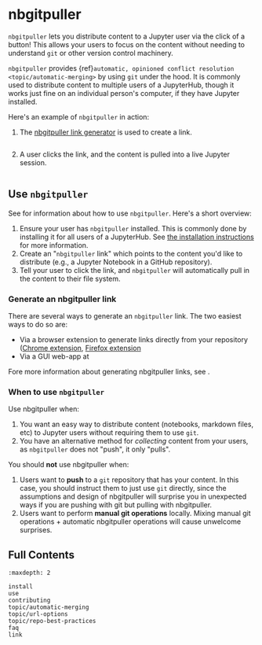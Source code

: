 # nbgitpuller

`nbgitpuller` lets you distribute content to a Jupyter user via the click of a button!
This allows your users to focus on the content without needing to understand `git`
or other version control machinery.

`nbgitpuller` provides {ref}`automatic, opinioned conflict resolution <topic/automatic-merging>`
by using `git` under the hood.
It is commonly used to distribute content to multiple users of a JupyterHub, though it works just fine on an individual person's computer, if they have Jupyter installed.

Here's an example of `nbgitpuller` in action:

1. The [nbgitpuller link generator](link) is used to create a link.

   ```{image} _static/nbgitpuller-link-generator.png

   ```

2. A user clicks the link, and the content is pulled into a live Jupyter session.

   ```{image} _static/nbgitpuller-demo.gif

   ```

## Use `nbgitpuller`

See [](use.md) for information about how to use `nbgitpuller`.
Here's a short overview:

1. Ensure your user has `nbgitpuller` installed. This is commonly done by installing it for all users of a JupyterHub. See [the installation instructions](install.rst) for more information.
2. Create an "`nbgitpuller` link" which points to the content you'd like to distribute (e.g., a Jupyter Notebook in a GitHub repository).
3. Tell your user to click the link, and `nbgitpuller` will automatically pull in the content to their file system.

### Generate an nbgitpuller link

There are several ways to generate an `nbgitpuller` link.
The two easiest ways to do so are:

- Via a browser extension to generate links directly from your repository ([Chrome extension](https://chrome.google.com/webstore/detail/nbgitpuller-link-generato/hpdbdpklpmppnoibabdkkhnfhkkehgnc), [Firefox extension](https://addons.mozilla.org/en-US/firefox/addon/nbgitpuller-link-generator/?utm_source=addons.mozilla.org&utm_medium=referral&utm_content=search)
- Via a GUI web-app at [](link.rst)

Fore more information about generating nbgitpuller links, see [](use.md).

### When to use `nbgitpuller`

Use nbgitpuller when:

1. You want an easy way to distribute content (notebooks, markdown files, etc) to Jupyter users without requiring them to use `git`.
2. You have an alternative method for _collecting_ content from your users, as `nbgitpuller` does not "push", it only "pulls".

You should **not** use nbgitpuller when:

1. Users want to **push** to a `git` repository that has your content.
   In this case, you should instruct them to just use `git` directly,
   since the assumptions and design of nbgitpuller will surprise you in
   unexpected ways if you are pushing with git but pulling with nbgitpuller.
2. Users want to perform **manual git operations** locally.
   Mixing manual git operations + automatic nbgitpuller operations will
   cause unwelcome surprises.

## Full Contents

```{toctree}
:maxdepth: 2

install
use
contributing
topic/automatic-merging
topic/url-options
topic/repo-best-practices
faq
link
```
